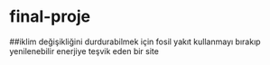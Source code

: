 # final-proje

##iklim değişikliğini durdurabilmek için fosil yakıt kullanmayı bırakıp yenilenebilir enerjiye teşvik eden bir site
